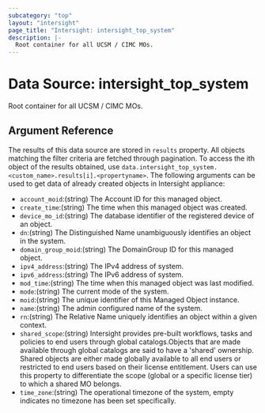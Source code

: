 ```yaml
---
subcategory: "top"
layout: "intersight"
page_title: "Intersight: intersight_top_system"
description: |-
  Root container for all UCSM / CIMC MOs.
---
```


# Data Source: intersight_top_system
Root container for all UCSM / CIMC MOs.
## Argument Reference
The results of this data source are stored in `results` property.
All objects matching the filter criteria are fetched through pagination.
To access the ith object of the results obtained, use `data.intersight_top_system.<custom_name>.results[i].<propertyname>`.
The following arguments can be used to get data of already created objects in Intersight appliance:
* `account_moid`:(string) The Account ID for this managed object. 
* `create_time`:(string) The time when this managed object was created. 
* `device_mo_id`:(string) The database identifier of the registered device of an object. 
* `dn`:(string) The Distinguished Name unambiguously identifies an object in the system. 
* `domain_group_moid`:(string) The DomainGroup ID for this managed object. 
* `ipv4_address`:(string) The IPv4 address of system. 
* `ipv6_address`:(string) The IPv6 address of system. 
* `mod_time`:(string) The time when this managed object was last modified. 
* `mode`:(string) The current mode of the system. 
* `moid`:(string) The unique identifier of this Managed Object instance. 
* `name`:(string) The admin configured name of the system. 
* `rn`:(string) The Relative Name uniquely identifies an object within a given context. 
* `shared_scope`:(string) Intersight provides pre-built workflows, tasks and policies to end users through global catalogs.Objects that are made available through global catalogs are said to have a 'shared' ownership. Shared objects are either made globally available to all end users or restricted to end users based on their license entitlement. Users can use this property to differentiate the scope (global or a specific license tier) to which a shared MO belongs. 
* `time_zone`:(string) The operational timezone of the system, empty indicates no timezone has been set specifically. 
 